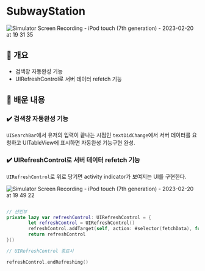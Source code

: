 # SubwayStation

![Simulator Screen Recording - iPod touch (7th generation) - 2023-02-20 at 19 31 35](https://user-images.githubusercontent.com/42196410/220082179-167f5f78-5414-4004-a073-754e47c790d3.gif)




## 🧩 개요

- 검색창 자동완성 기능
- UIRefreshControl로 서버 데이터 refetch 기능

## 🤔 배운 내용

### ✔️ 검색창 자동완성 기능

`UISearchBar`에서 유저의 입력이 끝나는 시점인 `textDidChange`에서 서버 데이터를 요청하고 UITableView에 표시하면 자동완성 기능구현 완성.

### ✔️ UIRefreshControl로 서버 데이터 refetch 기능

`UIRefreshControl`로 위로 당기면 activity indicator가 보여지는 UI를 구현한다.

![Simulator Screen Recording - iPod touch (7th generation) - 2023-02-20 at 19 49 22](https://user-images.githubusercontent.com/42196410/220084666-9a07530e-2387-4a98-b389-295bfd878377.gif)

```swift

// 선언부
private lazy var refreshControl: UIRefreshControl = {
        let refreshControl = UIRefreshControl()
        refreshControl.addTarget(self, action: #selector(fetchData), for: .valueChanged)
        return refreshControl
}()

// UIRefreshControl 종료시

refreshControl.endRefreshing()

```
